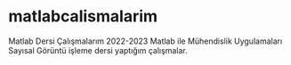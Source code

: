 # matlabcalismalarim
Matlab Dersi Çalışmalarım
2022-2023
Matlab ile Mühendislik Uygulamaları 
Sayısal Görüntü işleme
dersi yaptığım çalışmalar.

